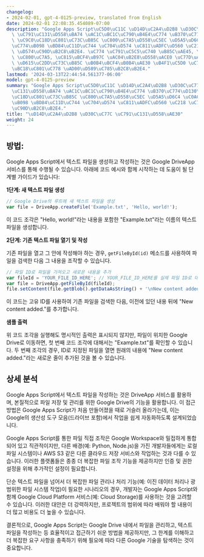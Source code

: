 ```yaml
---
changelog:
- 2024-02-01, gpt-4-0125-preview, translated from English
date: 2024-02-01 22:08:35.454089-07:00
description: "Google Apps Script\uC5D0\uC11C \uD14D\uC2A4\uD2B8 \uD30C\uC77C\uC744\
  \ \uC791\uC131\uD558\uBA74 \uAC1C\uBC1C\uC790\uB4E4\uC774 \uB370\uC774\uD130\uB97C\
  \ \uC9C0\uC18D\uC801\uC73C\uB85C \uC800\uC7A5\uD558\uC5EC \uD5A5\uD6C4 \uC0AC\uC6A9\
  \uC774\uB098 \uBD84\uC11D\uC744 \uC704\uD574 \uC811\uADFC\uD560 \uC218 \uC788\uAC8C\
  \ \uD574\uC90D\uB2C8\uB2E4. \uC774 \uC791\uC5C5\uC740 \uB85C\uAE45, \uC124\uC815\
  \ \uC800\uC7A5, \uC815\uBCF4\uB97C \uAC04\uB2E8\uD558\uACE0 \uC77D\uAE30 \uC26C\uC6B4\
  \ \uD615\uC2DD\uC73C\uB85C \uB0B4\uBCF4\uB0B4\uAE30 \uB4F1\uC5D0 \uC788\uC5B4 \uC77C\
  \uBC18\uC801\uC778 \uAD00\uD589\uC785\uB2C8\uB2E4."
lastmod: '2024-03-13T22:44:54.561377-06:00'
model: gpt-4-0125-preview
summary: "Google Apps Script\uC5D0\uC11C \uD14D\uC2A4\uD2B8 \uD30C\uC77C\uC744 \uC791\
  \uC131\uD558\uBA74 \uAC1C\uBC1C\uC790\uB4E4\uC774 \uB370\uC774\uD130\uB97C \uC9C0\
  \uC18D\uC801\uC73C\uB85C \uC800\uC7A5\uD558\uC5EC \uD5A5\uD6C4 \uC0AC\uC6A9\uC774\
  \uB098 \uBD84\uC11D\uC744 \uC704\uD574 \uC811\uADFC\uD560 \uC218 \uC788\uAC8C \uD574\
  \uC90D\uB2C8\uB2E4."
title: "\uD14D\uC2A4\uD2B8 \uD30C\uC77C \uC791\uC131\uD558\uAE30"
weight: 24
---
```


## 방법:
Google Apps Script에서 텍스트 파일을 생성하고 작성하는 것은 Google DriveApp 서비스를 통해 수행될 수 있습니다. 아래에 코드 예시와 함께 시작하는 데 도움이 될 단계별 가이드가 있습니다:

**1단계: 새 텍스트 파일 생성**

```javascript
// Google Drive의 루트에 새 텍스트 파일을 생성
var file = DriveApp.createFile('Example.txt', 'Hello, world!');
```

이 코드 조각은 "Hello, world!"라는 내용을 포함한 "Example.txt"라는 이름의 텍스트 파일을 생성합니다.

**2단계: 기존 텍스트 파일 열기 및 작성**

기존 파일을 열고 그 안에 작성해야 하는 경우, `getFileById(id)` 메소드를 사용하여 파일을 검색한 다음 그 내용을 조작할 수 있습니다.

```javascript
// 파일 ID로 파일을 가져오고 새로운 내용을 추가
var fileId = 'YOUR_FILE_ID_HERE'; // YOUR_FILE_ID_HERE를 실제 파일 ID로 대체하세요
var file = DriveApp.getFileById(fileId);
file.setContent(file.getBlob().getDataAsString() + '\nNew content added.');
```

이 코드는 고유 ID를 사용하여 기존 파일을 검색한 다음, 이전에 있던 내용 뒤에 "New content added."를 추가합니다.

**샘플 출력**

위 코드 조각을 실행해도 명시적인 출력은 표시되지 않지만, 파일이 위치한 Google Drive로 이동하면, 첫 번째 코드 조각에 대해서는 "Example.txt"를 확인할 수 있습니다. 두 번째 조각의 경우, ID로 지정된 파일을 열면 원래의 내용에 "New content added."라는 새로운 줄이 추가된 것을 볼 수 있습니다.

## 상세 분석
Google Apps Script에서 텍스트 파일을 작성하는 것은 DriveApp 서비스를 활용하며, 본질적으로 파일 저장 및 관리를 위한 Google Drive의 기능을 활용합니다. 이 접근 방법은 Google Apps Script가 처음 만들어졌을 때로 거슬러 올라가는데, 이는 Google의 생산성 도구 모음(드라이브 포함)에서 작업을 쉽게 자동화하도록 설계되었습니다.

Google Apps Script를 통한 파일 직접 조작은 Google Workspace와 밀접하게 통합되어 있고 직관적이지만, 다른 배경(예: Python, Node.js)을 가진 개발자들에게는 로컬 파일 시스템이나 AWS S3 같은 다른 클라우드 저장 서비스와 작업하는 것과 다를 수 있습니다. 이러한 플랫폼들은 종종 더 복잡한 파일 조작 기능을 제공하지만 인증 및 권한 설정을 위해 추가적인 설정이 필요합니다.

단순 텍스트 파일을 넘어서 더 복잡한 파일 관리나 처리 기능(예: 이진 데이터 처리나 광범위한 파일 시스템 작업)이 필요한 시나리오의 경우, 개발자는 Google Apps Script와 함께 Google Cloud Platform 서비스(예: Cloud Storage)를 사용하는 것을 고려할 수 있습니다. 이러한 대안은 더 강력하지만, 프로젝트의 범위에 따라 배워야 할 내용이 더 많고 비용도 더 높을 수 있습니다.

결론적으로, Google Apps Script는 Google Drive 내에서 파일을 관리하고, 텍스트 파일을 작성하는 등 효율적이고 접근하기 쉬운 방법을 제공하지만, 그 한계를 이해하고 더 복잡한 요구 사항을 충족하기 위해 필요에 따라 다른 Google 기술을 탐색하는 것이 중요합니다.
